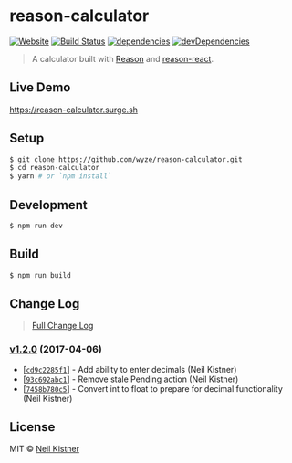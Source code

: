 # reason-calculator

[![Website][website-image]][website-url]
[![Build Status][travis-image]][travis-url]
[![dependencies][deps-image]][deps-url]
[![devDependencies][depsdev-image]][depsdev-url]

> A calculator built with [Reason](https://github.com/facebook/reason) and [reason-react](https://github.com/reasonml/reason-react).

## Live Demo

https://reason-calculator.surge.sh

## Setup

```sh
$ git clone https://github.com/wyze/reason-calculator.git
$ cd reason-calculator
$ yarn # or `npm install`
```

## Development

```sh
$ npm run dev
```

## Build

```sh
$ npm run build
```

## Change Log

> [Full Change Log](changelog.md)

### [v1.2.0](https://github.com/wyze/reason-calculator/releases/tag/v1.2.0) (2017-04-06)

* [[`cd9c2285f1`](https://github.com/wyze/reason-calculator/commit/cd9c2285f1)] - Add ability to enter decimals (Neil Kistner)
* [[`93c692abc1`](https://github.com/wyze/reason-calculator/commit/93c692abc1)] - Remove stale Pending action (Neil Kistner)
* [[`7458b780c5`](https://github.com/wyze/reason-calculator/commit/7458b780c5)] - Convert int to float to prepare for decimal functionality (Neil Kistner)

## License

MIT © [Neil Kistner](https://neilkistner.com)

[website-image]: https://img.shields.io/website-up-down-green-red/https/reason-calculator.surge.sh.svg?style=flat-square
[website-url]: https://reason-calculator.surge.sh

[travis-image]: https://img.shields.io/travis/wyze/reason-calculator.svg?style=flat-square
[travis-url]: https://travis-ci.org/wyze/reason-calculator


[deps-image]: https://img.shields.io/david/wyze/reason-calculator.svg?style=flat-square
[deps-url]: https://david-dm.org/wyze/reason-calculator

[depsdev-image]: https://img.shields.io/david/dev/wyze/reason-calculator.svg?style=flat-square
[depsdev-url]: https://david-dm.org/wyze/reason-calculator?type=dev
